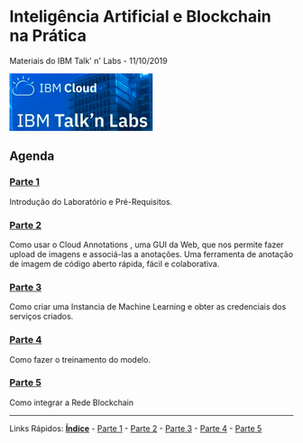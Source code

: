 # Inteligência Artificial e BIockchain na Prática 
Materiais do IBM Talk' n' Labs - 11/10/2019


![inicio](./content/images/ibmcloud-talknlabs.PNG)

## Agenda

### [Parte 1](/content/md/intro.md)
Introdução do Laboratório e Pré-Requisitos.

### [Parte 2](/content/md/cloudannotations.md)
Como usar o Cloud Annotations , uma GUI da Web, que nos permite fazer upload de imagens e associá-las a anotações. Uma ferramenta de anotação de imagem de código aberto rápida, fácil e colaborativa.


### [Parte 3](/content/md/instancias.md)
Como criar uma Instancia de Machine Learning e obter as credenciais dos serviços criados.  


### [Parte 4](/content/md/treinamento.md)
Como fazer o treinamento do modelo.

### [Parte 5](/content/md/blockchain.md)
Como integrar a Rede Blockchain


***
Links Rápidos:
**[Índice](https://github.com/plcpinho/talknlabs/)** - [Parte 1](/content/intro.md) - [Parte 2](/content/md/cloudannotations.md) - [Parte 3](/content/md/instancias.md) - [Parte 4](/content/md/treinamento.md) - [Parte 5](/content/md/rede-ibp.md)